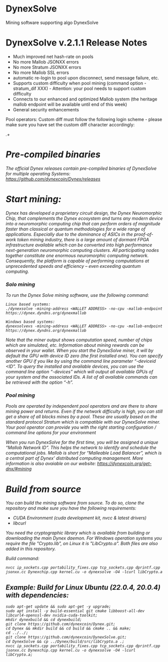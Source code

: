 # DynexSolve
Mining software supporting algo DynexSolve

# DynexSolve v.2.1.1 Release Notes
* Much improved net hash-rate on pools
* No more Mallob JSONXX errors
* No more Stratum JSONXX errors
* No more Mallob SSL errors
* automatic re-login to pool upon disconnect, send message failure, etc.
* Supports custom difficulty when pool mining (command option -stratum_dif XXX) - Attention: your pool needs to support custom difficulty
* Connects to our enhanced and optimized Mallob system (the heritage mallob endpoint will be available until end of this week)
* General security enhancements

Pool operators: Custom diff must follow the following login scheme - please make sure you have set the custom diff character accordingly:
<ADDRESS>.<PAYMENTID>+<DIFF>

# Pre-compiled binaries
The official Dynex releases contain pre-compiled binaries of DynexSolve for multiple operating Systems:
https://github.com/dynexcoin/Dynex/releases

# Start mining:

Dynex has developed a proprietary circuit design, the Dynex Neuromorphic Chip, that complements the Dynex ecosystem and turns any modern device into a neuromorphic computing chip that can perform orders of magnitude faster than classical or quantum methodologies for a wide range of applications. Especially due to the dominance of ASICs in the proof-of-work token mining industry, there is a large amount of dormant FPGA infrastructure available which can be converted into high performance next-generation neuromorphic computing clusters. All participating nodes together constitute one enormous neuromorphic computing network. Consequently, the platform is capable of performing computations at unprecedented speeds and efficiency – even exceeding quantum computing.

### Solo mining
To run the Dynex Solve mining software, use the following command:

```
Linux based systems:
./dynexsolve -mining-address <WALLET ADDRESS> -no-cpu -mallob-endpoint https://dynex.dyndns.org/dynexmallob

Windows based systems:
dynexsolvevs -mining-address <WALLET ADDRESS> -no-cpu -mallob-endpoint https://dynex.dyndns.org/dynexmallob
```

Note that the miner output shows computation speed, number of chips which are simulated, etc. Information about mining rewards can be observed in your wallet. When you start the DynexSolve miner, it will by default the GPU with device ID zero (the first installed one). You can specify another GPU if you like by using the command line parameter “-deviceid <ID”. To query the installed and available devices, you can use the command line option “-devices” which will output all available GPUs of your system and the associated IDs. A list of all available commands can be retrieved with the option “-h”.

### Pool mining
Pools are operated by independent pool operators and are there to share mining power and returns. Even if the network difficulty is high, you can still get a share of all blocks mines by a pool. These are usually based on the standard protocol Stratum which is compatible with our DynexSolve miner. Your pool operator can provide you with the right starting configuration / command line options for your environment

When you run DynexSolve for the first time, you will be assigned a unique “Mallob Network ID”. This helps the network to identify and schedule the computational jobs. Mallob is short for “Malleable Load Balancer”, which is a central part of Dynex’ distributed computing management. More information is also avaiable on our website: 
https://dynexcoin.org/get-dnx/#mining

# Build from source
You can build the mining software from source. To do so, clone the repository and make sure you have the following requirements:

* CUDA Environment (cuda development kit, nvcc & latest drivers)
* libcurl 

You need the cryptographic library which is available from building or downloading the main Dynex daemon. For Windows operation systems you require the file "Crypto.lib", on Linux it is "LibCrypto.a". Both files are also added in this repository.

Build command:

```
nvcc ip_sockets.cpp portability_fixes.cpp tcp_sockets.cpp dprintf.cpp jsonxx.cc Dynexchip.cpp kernel.cu -o dynexsolve -O4 -lcurl libCrypto.a
```

## Example: Build for Linux Ubuntu (22.0.4, 20.0.4) with dependencies:

```
sudo apt-get update && sudo apt-get -y upgrade;
sudo apt install -y build-essential git cmake libboost-all-dev libcurl4-openssl-dev nvidia-cuda-toolkit;
mkdir dynexbuild && cd dynexbuild;
git clone https://github.com/dynexcoin/Dynex.git;
cd Dynex && mkdir build && cd build && cmake .. && make;
cd ../../;
git clone https://github.com/dynexcoin/DynexSolve.git;
cd DynexSolve && cp ../Dynex/build/src/libCrypto.a .;
nvcc ip_sockets.cpp portability_fixes.cpp tcp_sockets.cpp dprintf.cpp jsonxx.cc Dynexchip.cpp kernel.cu -o dynexsolve -O4 -lcurl libCrypto.a;
```
